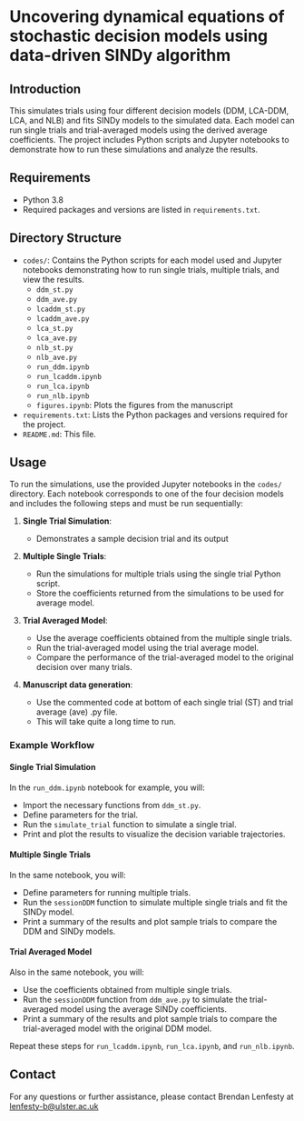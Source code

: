 # Uncovering dynamical equations of stochastic decision models using data-driven SINDy algorithm

## Introduction

This simulates trials using four different decision models (DDM, LCA-DDM, LCA, and NLB) and fits SINDy models to the simulated data. Each model can run single trials and trial-averaged models using the derived average coefficients. The project includes Python scripts and Jupyter notebooks to demonstrate how to run these simulations and analyze the results.

## Requirements

- Python 3.8
- Required packages and versions are listed in `requirements.txt`.

## Directory Structure

- `codes/`: Contains the Python scripts for each model used and Jupyter notebooks demonstrating how to run single trials, multiple trials, and view the results.
    - `ddm_st.py`
    - `ddm_ave.py`
    - `lcaddm_st.py`
    - `lcaddm_ave.py`
    - `lca_st.py`
    - `lca_ave.py`
    - `nlb_st.py`
    - `nlb_ave.py`
    - `run_ddm.ipynb`
    - `run_lcaddm.ipynb`
    - `run_lca.ipynb`
    - `run_nlb.ipynb`
    - `figures.ipynb`: Plots the figures from the manuscript
- `requirements.txt`: Lists the Python packages and versions required for the project.
- `README.md`: This file.

## Usage

To run the simulations, use the provided Jupyter notebooks in the `codes/` directory. Each notebook corresponds to one of the four decision models and includes the following steps and must be run sequentially:

1. **Single Trial Simulation**:
    - Demonstrates a sample decision trial and its output

2. **Multiple Single Trials**:
    - Run the simulations for multiple trials using the single trial Python script.
    - Store the coefficients returned from the simulations to be used for average model.

3. **Trial Averaged Model**:
    - Use the average coefficients obtained from the multiple single trials.
    - Run the trial-averaged model using the trial average model.
    - Compare the performance of the trial-averaged model to the original decision over many trials.

4. **Manuscript data generation**:
    - Use the commented code at bottom of each single trial (ST) and trial average (ave) .py file.
    - This will take quite a long time to run.

### Example Workflow

#### Single Trial Simulation

In the `run_ddm.ipynb` notebook for example, you will:
- Import the necessary functions from `ddm_st.py`.
- Define parameters for the trial.
- Run the `simulate_trial` function to simulate a single trial.
- Print and plot the results to visualize the decision variable trajectories.

#### Multiple Single Trials

In the same notebook, you will:
- Define parameters for running multiple trials.
- Run the `sessionDDM` function to simulate multiple single trials and fit the SINDy model.
- Print a summary of the results and plot sample trials to compare the DDM and SINDy models.

#### Trial Averaged Model

Also in the same notebook, you will:
- Use the coefficients obtained from multiple single trials.
- Run the `sessionDDM` function from `ddm_ave.py` to simulate the trial-averaged model using the average SINDy coefficients.
- Print a summary of the results and plot sample trials to compare the trial-averaged model with the original DDM model.

Repeat these steps for `run_lcaddm.ipynb`, `run_lca.ipynb`, and `run_nlb.ipynb`.

## Contact

For any questions or further assistance, please contact Brendan Lenfesty at lenfesty-b@ulster.ac.uk



